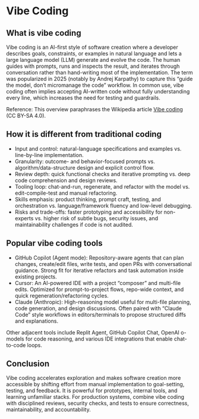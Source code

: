 # Vibe Coding

## What is vibe coding

Vibe coding is an AI-first style of software creation where a developer describes goals, constraints, or examples in natural language and lets a large language model (LLM) generate and evolve the code. The human guides with prompts, runs and inspects the result, and iterates through conversation rather than hand-writing most of the implementation. The term was popularized in 2025 (notably by Andrej Karpathy) to capture this “guide the model, don’t micromanage the code” workflow. In common use, vibe coding often implies accepting AI-written code without fully understanding every line, which increases the need for testing and guardrails.

Reference: This overview paraphrases the Wikipedia article [Vibe coding](https://en.wikipedia.org/wiki/Vibe_coding) (CC BY-SA 4.0).

## How it is different from traditional coding

- Input and control: natural-language specifications and examples vs. line-by-line implementation.
- Granularity: outcome- and behavior-focused prompts vs. algorithm/data-structure design and explicit control flow.
- Review depth: quick functional checks and iterative prompting vs. deep code comprehension and design reviews.
- Tooling loop: chat-and-run, regenerate, and refactor with the model vs. edit-compile-test and manual refactoring.
- Skills emphasis: product thinking, prompt craft, testing, and orchestration vs. language/framework fluency and low-level debugging.
- Risks and trade-offs: faster prototyping and accessibility for non-experts vs. higher risk of subtle bugs, security issues, and maintainability challenges if code is not audited.

## Popular vibe coding tools

- GitHub Copilot (Agent mode): Repository-aware agents that can plan changes, create/edit files, write tests, and open PRs with conversational guidance. Strong fit for iterative refactors and task automation inside existing projects.
- Cursor: An AI-powered IDE with a project “composer” and multi-file edits. Optimized for prompt-to-project flows, repo-wide context, and quick regeneration/refactoring cycles.
- Claude (Anthropic): High-reasoning model useful for multi-file planning, code generation, and design discussions. Often paired with “Claude Code” style workflows in editors/terminals to propose structured diffs and explanations.

Other adjacent tools include Replit Agent, GitHub Copilot Chat, OpenAI o-models for code reasoning, and various IDE integrations that enable chat-to-code loops.

## Conclusion

Vibe coding accelerates exploration and makes software creation more accessible by shifting effort from manual implementation to goal-setting, testing, and feedback. It is powerful for prototypes, internal tools, and learning unfamiliar stacks. For production systems, combine vibe coding with disciplined reviews, security checks, and tests to ensure correctness, maintainability, and accountability.

